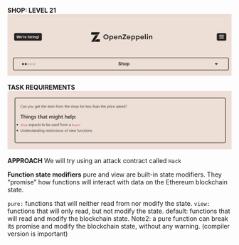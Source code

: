 **SHOP: LEVEL 21**
![](images/img.png)

**TASK REQUIREMENTS**
![img.png](img.png)

**APPROACH**
We will try using an attack contract called `Hack`

**Function state modifiers**
pure and view are built-in state modifiers. They “promise” how functions will interact with data on the Ethereum blockchain state.

`pure:` functions that will neither read from nor modify the state.
`view:` functions that will only read, but not modify the state.
default: functions that will read and modify the blockchain state.
Note2: a pure function can break its promise and modify the blockchain state, without any warning. (compiler version is important)